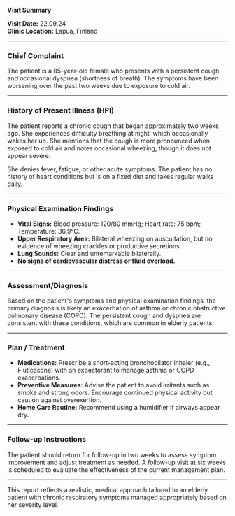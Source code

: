 

**Visit Summary**

**Visit Date:** 22.09.24  
**Clinic Location:** Lapua, Finland  

---

### **Chief Complaint**
The patient is a 85-year-old female who presents with a persistent cough and occasional dyspnea (shortness of breath). The symptoms have been worsening over the past two weeks due to exposure to cold air.

---

### **History of Present Illness (HPI)**
The patient reports a chronic cough that began approximately two weeks ago. She experiences difficulty breathing at night, which occasionally wakes her up. She mentions that the cough is more pronounced when exposed to cold air and notes occasional wheezing, though it does not appear severe.

She denies fever, fatigue, or other acute symptoms. The patient has no history of heart conditions but is on a fixed diet and takes regular walks daily.

---

### **Physical Examination Findings**
- **Vital Signs:** Blood pressure: 120/80 mmHg; Heart rate: 75 bpm; Temperature: 36.9°C.
- **Upper Respiratory Area:** Bilateral wheezing on auscultation, but no evidence of wheezing crackles or productive secretions.
- **Lung Sounds:** Clear and unremarkable bilaterally.
- **No signs of cardiovascular distress or fluid overload.**

---

### **Assessment/Diagnosis**
Based on the patient's symptoms and physical examination findings, the primary diagnosis is likely an exacerbation of asthma or chronic obstructive pulmonary disease (COPD). The persistent cough and dyspnea are consistent with these conditions, which are common in elderly patients.

---

### **Plan / Treatment**
- **Medications:** Prescribe a short-acting bronchodilator inhaler (e.g., Fluticasone) with an expectorant to manage asthma or COPD exacerbations.
- **Preventive Measures:** Advise the patient to avoid irritants such as smoke and strong odors. Encourage continued physical activity but caution against overexertion.
- **Home Care Routine:** Recommend using a humidifier if airways appear dry.

---

### **Follow-up Instructions**
The patient should return for follow-up in two weeks to assess symptom improvement and adjust treatment as needed. A follow-up visit at six weeks is scheduled to evaluate the effectiveness of the current management plan.

---

This report reflects a realistic, medical approach tailored to an elderly patient with chronic respiratory symptoms managed appropriately based on her severity level.